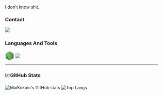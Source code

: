 I don't know shit.

### Contact

<p align="left">
  <a href="https://discord.com/users/722647978577363026">
    <img src="https://img.shields.io/badge/-Discord-ED4245?style=for-the-badge&logo=discord" height="40"/>
  </a>
</p>


### Languages And Tools

<img align="center" src="https://raw.githubusercontent.com/github/explore/main/topics/nodejs/nodejs.png" width="30px">
<img align="center" src="https://external-content.duckduckgo.com/ip3/code.visualstudio.com.ico" width="30px"> <br />

---

### 📈GitHub Stats

![MaiKokain's GitHub stats](https://github-readme-stats.vercel.app/api?username=MaiKokain&show_icons=true&bg_color=30,e96443,904e95&hide=stars,contribs&icon_color=0f0f0f&title_color=0f0f0f)
![Top Langs](https://github-readme-stats.vercel.app/api/top-langs/?username=MaiKokain&layout=compact&bg_color=30,e96443,904e95&hide=stars&icon_color=0f0f0f&title_color=0f0f0f&langs_count=5)
